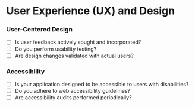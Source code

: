# **User Experience (UX) and Design**

### User-Centered Design

- [ ]  Is user feedback actively sought and incorporated?
- [ ]  Do you perform usability testing?
- [ ]  Are design changes validated with actual users?

### Accessibility

- [ ]  Is your application designed to be accessible to users with disabilities?
- [ ]  Do you adhere to web accessibility guidelines?
- [ ]  Are accessibility audits performed periodically?